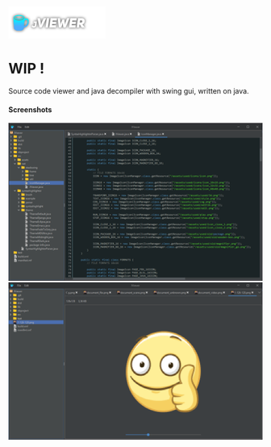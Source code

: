 ![](git-images/logo.png)

# WIP !

Source code viewer and java decompiler with swing gui, written on java.

#### Screenshots
![](git-images/jv_1.png)
![](git-images/jv_2.png)
